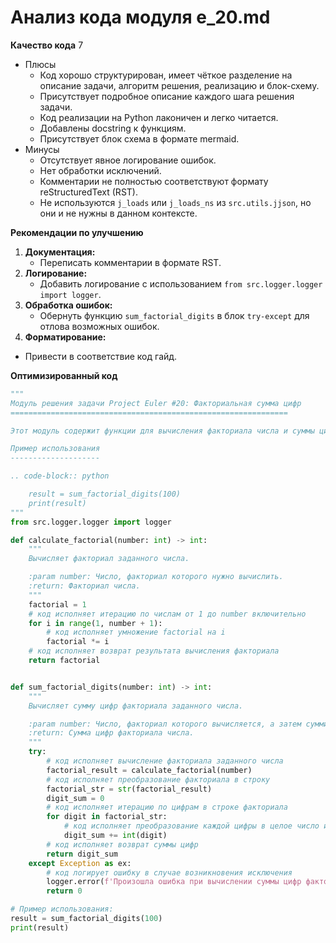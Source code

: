 # Анализ кода модуля e_20.md

**Качество кода**
7
- Плюсы
    - Код хорошо структурирован, имеет чёткое разделение на описание задачи, алгоритм решения, реализацию и блок-схему.
    - Присутствует подробное описание каждого шага решения задачи.
    - Код реализации на Python лаконичен и легко читается.
    - Добавлены docstring к функциям.
    - Присутствует блок схема в формате mermaid.
- Минусы
    - Отсутствует явное логирование ошибок.
    - Нет обработки исключений.
    -  Комментарии не полностью соответствуют формату reStructuredText (RST).
    - Не используются `j_loads` или `j_loads_ns` из `src.utils.jjson`, но они и не нужны в данном контексте.

**Рекомендации по улучшению**
1.  **Документация:**
    -   Переписать комментарии в формате RST.
2.  **Логирование:**
    -   Добавить логирование с использованием `from src.logger.logger import logger`.
3.  **Обработка ошибок:**
    -   Обернуть функцию `sum_factorial_digits` в блок `try-except` для отлова возможных ошибок.
4.  **Форматирование:**
   - Привести в соответствие код гайд.

**Оптимизированный код**
```python
"""
Модуль решения задачи Project Euler #20: Факториальная сумма цифр
==============================================================

Этот модуль содержит функции для вычисления факториала числа и суммы цифр факториала.

Пример использования
--------------------

.. code-block:: python

    result = sum_factorial_digits(100)
    print(result)
"""
from src.logger.logger import logger

def calculate_factorial(number: int) -> int:
    """
    Вычисляет факториал заданного числа.

    :param number: Число, факториал которого нужно вычислить.
    :return: Факториал числа.
    """
    factorial = 1
    # код исполняет итерацию по числам от 1 до number включительно
    for i in range(1, number + 1):
        # код исполняет умножение factorial на i
        factorial *= i
    # код исполняет возврат результата вычисления факториала
    return factorial


def sum_factorial_digits(number: int) -> int:
    """
    Вычисляет сумму цифр факториала заданного числа.

    :param number: Число, факториал которого вычисляется, а затем суммируются его цифры.
    :return: Сумма цифр факториала числа.
    """
    try:
        # код исполняет вычисление факториала заданного числа
        factorial_result = calculate_factorial(number)
        # код исполняет преобразование факториала в строку
        factorial_str = str(factorial_result)
        digit_sum = 0
        # код исполняет итерацию по цифрам в строке факториала
        for digit in factorial_str:
            # код исполняет преобразование каждой цифры в целое число и добавление к сумме
            digit_sum += int(digit)
        # код исполняет возврат суммы цифр
        return digit_sum
    except Exception as ex:
        # код логирует ошибку в случае возникновения исключения
        logger.error(f'Произошла ошибка при вычислении суммы цифр факториала: {ex}')
        return 0

# Пример использования:
result = sum_factorial_digits(100)
print(result)
```